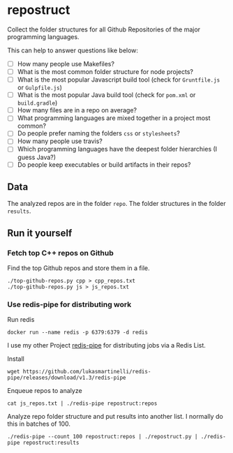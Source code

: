 # repostruct

Collect the folder structures for all Github Repositories
of the major programming languages.

This can help to answer questions like below:

- [ ] How many people use Makefiles?
- [ ] What is the most common folder structure for node projects?
- [ ] What is the most popular Javascript build tool (check for `Gruntfile.js` or `Gulpfile.js`)
- [ ] What is the most popular Java build tool (check for `pom.xml` or `build.gradle`)
- [ ] How many files are in a repo on average?
- [ ] What programming languages are mixed together in a project most common?
- [ ] Do people prefer naming the folders `css` or `stylesheets`?
- [ ] How many people use travis?
- [ ] Which programming languages have the deepest folder hierarchies (I guess Java?)
- [ ] Do people keep executables or build artifacts in their repos?

## Data

The analyzed repos are in the folder `repo`.
The folder structures in the folder `results`.

## Run it yourself

### Fetch top C++ repos on Github

Find the top Github repos and store them in a file.

```
./top-github-repos.py cpp > cpp_repos.txt
./top-github-repos.py js > js_repos.txt
```

### Use redis-pipe for distributing work

Run redis

```
docker run --name redis -p 6379:6379 -d redis
```

I use my other Project [redis-pipe](https://github.com/lukasmartinelli/redis-pipe)
for distributing jobs via a Redis List.

Install

```
wget https://github.com/lukasmartinelli/redis-pipe/releases/download/v1.3/redis-pipe
```

Enqueue repos to analyze

```
cat js_repos.txt | ./redis-pipe repostruct:repos
```

Analyze repo folder structure and put results into another list.
I normally do this in batches of 100.

```
./redis-pipe --count 100 repostruct:repos | ./repostruct.py | ./redis-pipe repostruct:results
```
